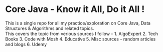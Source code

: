 <h1>Core Java - Know it All, Do it All !</h1>
This is a single repo for all my practice/exploration on Core Java, Data Structures & Algorithms and related topics.
<br/>
This covers the topic from verious sources I follow -
1. AlgoExpert
2. Tech Books
3. Code with Mosh
4. Educative
5. Misc sources - random articles and blogs 
6. Udemy
